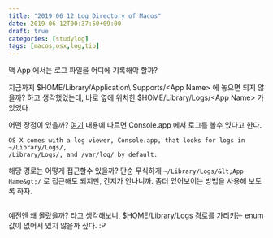 ```yaml
---
title: "2019 06 12 Log Directory of Macos"
date: 2019-06-12T00:37:50+09:00
draft: true
categories: [studylog]
tags: [macos,osx,log,tip]
---
```


맥 App 에서는 로그 파일을 어디에 기록해야 할까?

<!--more-->

지금까지 $HOME/Library/Application\ Supports/&lt;App Name&gt; 에 놓으면 되지 않을까?
하고 생각했었는데, 바로 옆에 위치한 $HOME/Library/Logs/&lt;App Name&gt; 가 있었다.

어떤 장점이 있을까? [여기](https://github.com/pypa/pip/issues/182) 내용에 따르면 
Console.app 에서 로그를 볼수 있다고 한다.

```
OS X comes with a log viewer, Console.app, that looks for logs in ~/Library/Logs/, 
/Library/Logs/, and /var/log/ by default. 
```

해당 경로는 어떻게 접근할수 있을까? 
단순 무식하게 `~/Library/Logs/&lt;App Name&gt;/` 로 접근해도 되지만, 간지가 안나니까. 
좀더 있어보이는 방법을 사용해 보도록 하자.

```objc
```

예전엔 왜 몰랐을까? 라고 생각해보니, $HOME/Library/Logs 경로를 가리키는 enum 값이 없어서 였지 않을까 싶다. :P

